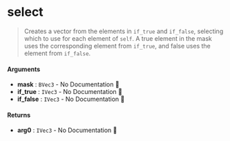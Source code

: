 # select

>  Creates a vector from the elements in `if_true` and `if_false`, selecting which to use
>  for each element of `self`.
>  A true element in the mask uses the corresponding element from `if_true`, and false
>  uses the element from `if_false`.

#### Arguments

- **mask** : `BVec3` \- No Documentation 🚧
- **if\_true** : `IVec3` \- No Documentation 🚧
- **if\_false** : `IVec3` \- No Documentation 🚧

#### Returns

- **arg0** : `IVec3` \- No Documentation 🚧